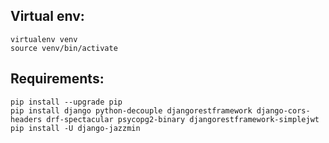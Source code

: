 ## Virtual env:
```
virtualenv venv
source venv/bin/activate
```

## Requirements:
```
pip install --upgrade pip
pip install django python-decouple djangorestframework django-cors-headers drf-spectacular psycopg2-binary djangorestframework-simplejwt
pip install -U django-jazzmin
